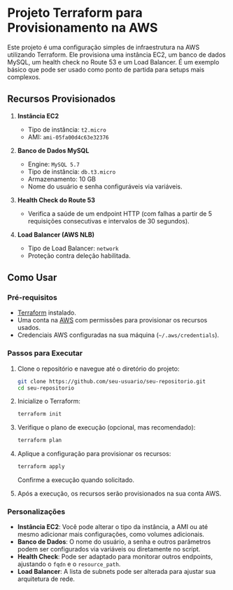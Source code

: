 
# Projeto Terraform para Provisionamento na AWS

Este projeto é uma configuração simples de infraestrutura na AWS utilizando Terraform. Ele provisiona uma instância EC2, um banco de dados MySQL, um health check no Route 53 e um Load Balancer. É um exemplo básico que pode ser usado como ponto de partida para setups mais complexos.

## Recursos Provisionados

1. **Instância EC2**
   - Tipo de instância: `t2.micro`
   - AMI: `ami-05fa00d4c63e32376`
   
2. **Banco de Dados MySQL**
   - Engine: `MySQL 5.7`
   - Tipo de instância: `db.t3.micro`
   - Armazenamento: 10 GB
   - Nome do usuário e senha configuráveis via variáveis.

3. **Health Check do Route 53**
   - Verifica a saúde de um endpoint HTTP (com falhas a partir de 5 requisições consecutivas e intervalos de 30 segundos).

4. **Load Balancer (AWS NLB)**
   - Tipo de Load Balancer: `network`
   - Proteção contra deleção habilitada.

## Como Usar

### Pré-requisitos

- [Terraform](https://www.terraform.io/downloads.html) instalado.
- Uma conta na [AWS](https://aws.amazon.com/) com permissões para provisionar os recursos usados.
- Credenciais AWS configuradas na sua máquina (`~/.aws/credentials`).

### Passos para Executar

1. Clone o repositório e navegue até o diretório do projeto:

   ```bash
   git clone https://github.com/seu-usuario/seu-repositorio.git
   cd seu-repositorio
   ```

2. Inicialize o Terraform:

   ```bash
   terraform init
   ```

3. Verifique o plano de execução (opcional, mas recomendado):

   ```bash
   terraform plan
   ```

4. Aplique a configuração para provisionar os recursos:

   ```bash
   terraform apply
   ```

   Confirme a execução quando solicitado.

5. Após a execução, os recursos serão provisionados na sua conta AWS.

### Personalizações

- **Instância EC2**: Você pode alterar o tipo da instância, a AMI ou até mesmo adicionar mais configurações, como volumes adicionais.
- **Banco de Dados**: O nome do usuário, a senha e outros parâmetros podem ser configurados via variáveis ou diretamente no script.
- **Health Check**: Pode ser adaptado para monitorar outros endpoints, ajustando o `fqdn` e o `resource_path`.
- **Load Balancer**: A lista de subnets pode ser alterada para ajustar sua arquitetura de rede.


